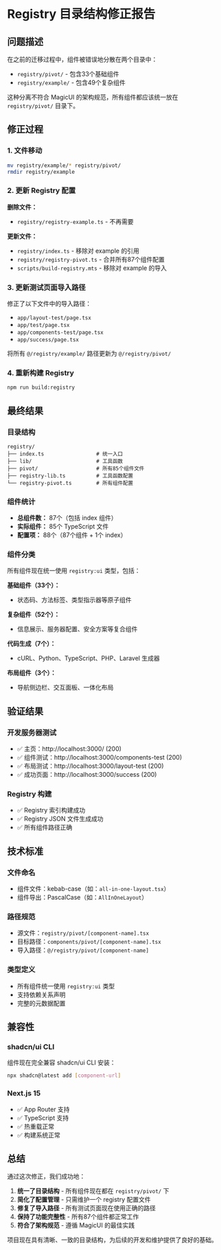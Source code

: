 # Registry 目录结构修正报告

## 问题描述

在之前的迁移过程中，组件被错误地分散在两个目录中：
- `registry/pivot/` - 包含33个基础组件
- `registry/example/` - 包含49个复杂组件

这种分离不符合 MagicUI 的架构规范，所有组件都应该统一放在 `registry/pivot/` 目录下。

## 修正过程

### 1. 文件移动
```bash
mv registry/example/* registry/pivot/
rmdir registry/example
```

### 2. 更新 Registry 配置

**删除文件：**
- `registry/registry-example.ts` - 不再需要

**更新文件：**
- `registry/index.ts` - 移除对 example 的引用
- `registry/registry-pivot.ts` - 合并所有87个组件配置
- `scripts/build-registry.mts` - 移除对 example 的导入

### 3. 更新测试页面导入路径

修正了以下文件中的导入路径：
- `app/layout-test/page.tsx`
- `app/test/page.tsx`
- `app/components-test/page.tsx`
- `app/success/page.tsx`

将所有 `@/registry/example/` 路径更新为 `@/registry/pivot/`

### 4. 重新构建 Registry

```bash
npm run build:registry
```

## 最终结果

### 目录结构
```
registry/
├── index.ts                 # 统一入口
├── lib/                     # 工具函数
├── pivot/                   # 所有85个组件文件
├── registry-lib.ts          # 工具函数配置
└── registry-pivot.ts        # 所有组件配置
```

### 组件统计
- **总组件数：** 87个（包括 index 组件）
- **实际组件：** 85个 TypeScript 文件
- **配置项：** 88个（87个组件 + 1个 index）

### 组件分类
所有组件现在统一使用 `registry:ui` 类型，包括：

**基础组件（33个）：**
- 状态码、方法标签、类型指示器等原子组件

**复杂组件（52个）：**
- 信息展示、服务器配置、安全方案等复合组件

**代码生成（7个）：**
- cURL、Python、TypeScript、PHP、Laravel 生成器

**布局组件（3个）：**
- 导航侧边栏、交互面板、一体化布局

## 验证结果

### 开发服务器测试
- ✅ 主页：http://localhost:3000/ (200)
- ✅ 组件测试：http://localhost:3000/components-test (200)
- ✅ 布局测试：http://localhost:3000/layout-test (200)
- ✅ 成功页面：http://localhost:3000/success (200)

### Registry 构建
- ✅ Registry 索引构建成功
- ✅ Registry JSON 文件生成成功
- ✅ 所有组件路径正确

## 技术标准

### 文件命名
- 组件文件：kebab-case（如：`all-in-one-layout.tsx`）
- 组件导出：PascalCase（如：`AllInOneLayout`）

### 路径规范
- 源文件：`registry/pivot/[component-name].tsx`
- 目标路径：`components/pivot/[component-name].tsx`
- 导入路径：`@/registry/pivot/[component-name]`

### 类型定义
- 所有组件统一使用 `registry:ui` 类型
- 支持依赖关系声明
- 完整的元数据配置

## 兼容性

### shadcn/ui CLI
组件现在完全兼容 shadcn/ui CLI 安装：
```bash
npx shadcn@latest add [component-url]
```

### Next.js 15
- ✅ App Router 支持
- ✅ TypeScript 支持
- ✅ 热重载正常
- ✅ 构建系统正常

## 总结

通过这次修正，我们成功地：

1. **统一了目录结构** - 所有组件现在都在 `registry/pivot/` 下
2. **简化了配置管理** - 只需维护一个 registry 配置文件
3. **修复了导入路径** - 所有测试页面现在使用正确的路径
4. **保持了功能完整性** - 所有87个组件都正常工作
5. **符合了架构规范** - 遵循 MagicUI 的最佳实践

项目现在具有清晰、一致的目录结构，为后续的开发和维护提供了良好的基础。
